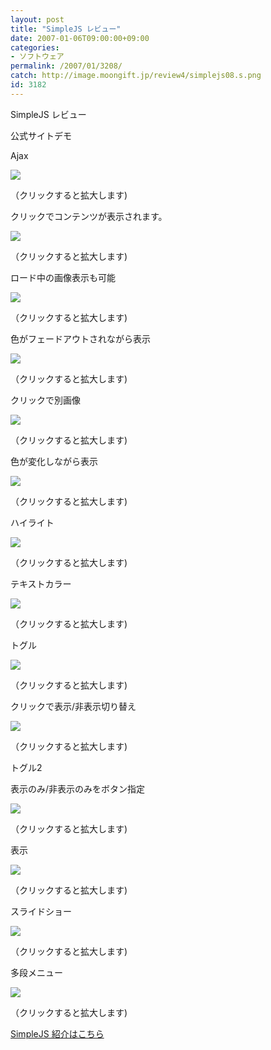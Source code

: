 ```yaml
---
layout: post
title: "SimpleJS レビュー"
date: 2007-01-06T09:00:00+09:00
categories:
- ソフトウェア
permalink: /2007/01/3208/
catch: http://image.moongift.jp/review4/simplejs08.s.png
id: 3182
---
```

SimpleJS レビュー  
<!--more-->

公式サイトデモ

  

Ajax

  

[![](http://image.moongift.jp/review4/simplejs01.s.png)](http://image.moongift.jp/review4/simplejs01.png)  
  
（クリックすると拡大します)

  

クリックでコンテンツが表示されます。

  

[![](http://image.moongift.jp/review4/simplejs02.s.png)](http://image.moongift.jp/review4/simplejs02.png)  
  
（クリックすると拡大します)

  

ロード中の画像表示も可能

  

[![](http://image.moongift.jp/review4/simplejs03.s.png)](http://image.moongift.jp/review4/simplejs03.png)  
  
（クリックすると拡大します)

  

色がフェードアウトされながら表示

  

[![](http://image.moongift.jp/review4/simplejs04.s.png)](http://image.moongift.jp/review4/simplejs04.png)  
  
（クリックすると拡大します)

  

クリックで別画像

  

[![](http://image.moongift.jp/review4/simplejs05.s.png)](http://image.moongift.jp/review4/simplejs05.png)  
  
（クリックすると拡大します)

  

色が変化しながら表示

  

[![](http://image.moongift.jp/review4/simplejs06.s.png)](http://image.moongift.jp/review4/simplejs06.png)  
  
（クリックすると拡大します)

  

ハイライト

  

[![](http://image.moongift.jp/review4/simplejs07.s.png)](http://image.moongift.jp/review4/simplejs07.png)  
  
（クリックすると拡大します)

  

テキストカラー

  

[![](http://image.moongift.jp/review4/simplejs08.s.png)](http://image.moongift.jp/review4/simplejs08.png)  
  
（クリックすると拡大します)

  

トグル

  

[![](http://image.moongift.jp/review4/simplejs09.s.png)](http://image.moongift.jp/review4/simplejs09.png)  
  
（クリックすると拡大します)

  

クリックで表示/非表示切り替え

  

[![](http://image.moongift.jp/review4/simplejs10.s.png)](http://image.moongift.jp/review4/simplejs10.png)  
  
（クリックすると拡大します)

  

トグル2

  

表示のみ/非表示のみをボタン指定

  

[![](http://image.moongift.jp/review4/simplejs11.s.png)](http://image.moongift.jp/review4/simplejs11.png)  
  
（クリックすると拡大します)

  

表示

  

[![](http://image.moongift.jp/review4/simplejs12.s.png)](http://image.moongift.jp/review4/simplejs12.png)  
  
（クリックすると拡大します)

  

スライドショー

  

[![](http://image.moongift.jp/review4/simplejs13.s.png)](http://image.moongift.jp/review4/simplejs13.png)  
  
（クリックすると拡大します)

  

多段メニュー

  

[![](http://image.moongift.jp/review4/simplejs14.s.png)](http://image.moongift.jp/review4/simplejs14.png)  
  
（クリックすると拡大します)

  

[SimpleJS 紹介はこちら](http://fw.moongift.jp/intro/i-3197.html)

